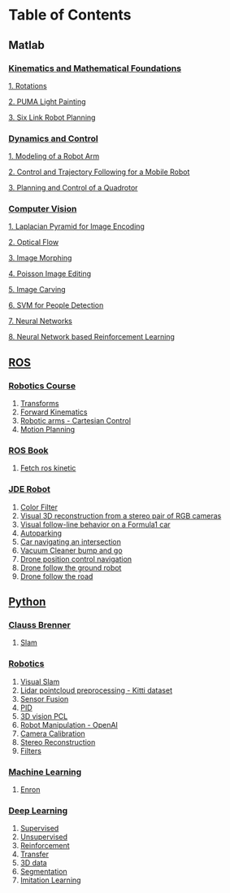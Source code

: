# Table of Contents

## Matlab

### [Kinematics and Mathematical Foundations](https://github.com/sandeepgogadi/Kinematics-Matlab)
[1. Rotations](https://github.com/sandeepgogadi/Kinematics-Matlab/tree/master/Rotations)

[2. PUMA Light Painting](https://github.com/sandeepgogadi/Kinematics-Matlab/tree/master/PUMA%20Light%20Painting)

[3. Six Link Robot Planning](https://github.com/sandeepgogadi/Kinematics-Matlab/tree/master/Six%20Link%20Robot%20Planning)

### [Dynamics and Control](https://github.com/sandeepgogadi/Dynamics-and-Control-Matlab)
[1. Modeling of a Robot Arm](https://github.com/sandeepgogadi/Dynamics-and-Control-Matlab/tree/master/Modeling%20of%20a%20Robot%20Arm)

[2. Control and Trajectory Following for a Mobile Robot](https://github.com/sandeepgogadi/Dynamics-and-Control-Matlab/tree/master/Control%20and%20Trajectory%20Following%20for%20a%20Mobile%20Robot)

[3. Planning and Control of a Quadrotor](https://github.com/sandeepgogadi/Dynamics-and-Control-Matlab/tree/master/Planning%20and%20Control%20of%20a%20Quadrotor)

### [Computer Vision](https://github.com/sandeepgogadi/Computer-Vision-Matlab)
[1. Laplacian Pyramid for Image Encoding](https://github.com/sandeepgogadi/Computer-Vision-Matlab/tree/master/Laplacian%20Pyramid%20for%20Image%20Encoding)

[2. Optical Flow](https://github.com/sandeepgogadi/Computer-Vision-Matlab/tree/master/Optical%20Flow)

[3. Image Morphing](https://github.com/sandeepgogadi/Computer-Vision-Matlab/tree/master/Image%20Morphing)

[4. Poisson Image Editing](https://github.com/sandeepgogadi/Computer-Vision-Matlab/tree/master/Poisson%20Image%20Editing)

[5. Image Carving](https://github.com/sandeepgogadi/Computer-Vision-Matlab/tree/master/Image%20Carving)

[6. SVM for People Detection](https://github.com/sandeepgogadi/Computer-Vision-Matlab/tree/master/SVM%20for%20People%20Detection)

[7. Neural Networks](https://github.com/sandeepgogadi/Computer-Vision-Matlab/tree/master/Neural%20Nets)

[8. Neural Network based Reinforcement Learning](https://github.com/sandeepgogadi/Computer-Vision-Matlab/tree/master/Neural%20Network%20Based%20Reinforcement%20Learning)

## [ROS](https://www.google.com)

### [Robotics Course](https://www.google.com)
1. [Transforms](https://www.google.com)
2. [Forward Kinematics](https://www.google.com)
3. [Robotic arms - Cartesian Control](https://www.google.com)
4. [Motion Planning](https://www.google.com)

### [ROS Book](https://www.google.com)
1. [Fetch ros kinetic](https://www.google.com)

### [JDE Robot](https://www.google.com)
1. [Color Filter]()
2. [Visual 3D reconstruction from a stereo pair of RGB cameras]()
3. [Visual follow-line behavior on a Formula1 car]()
3. [Autoparking]()
4. [Car navigating an intersection]()
5. [Vacuum Cleaner bump and go]()
6. [Drone position control navigation]()
7. [Drone follow the ground robot]()
8. [Drone follow the road]()

## [Python](https://www.google.com)

### [Clauss Brenner](https://www.google.com)
1. [Slam](https://www.google.com)

### [Robotics](https://www.google.com)
1. [Visual Slam](https://www.google.com)
2. [Lidar pointcloud preprocessing - Kitti dataset](https://www.google.com)
3. [Sensor Fusion](https://www.google.com)
4. [PID](https://www.google.com)
5. [3D vision PCL](https://www.google.com)
6. [Robot Manipulation - OpenAI](https://www.google.com)
7. [Camera Calibration](https://www.google.com)
8. [Stereo Reconstruction](https://www.google.com)
9. [Filters](https://www.google.com)

### [Machine Learning](https://www.google.com)
1. [Enron](https://www.google.com)

### [Deep Learning](https://www.google.com)
1. [Supervised](https://www.google.com)
2. [Unsupervised](https://www.google.com)
3. [Reinforcement](https://www.google.com)
4. [Transfer](https://www.google.com)
5. [3D data](https://www.google.com)
6. [Segmentation](https://www.google.com)
7. [Imitation Learning](https://www.google.com)
